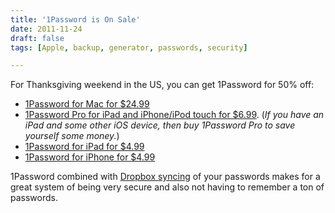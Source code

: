 ```yaml
---
title: '1Password is On Sale'
date: 2011-11-24
draft: false
tags: [Apple, backup, generator, passwords, security]

---
```


For Thanksgiving weekend in the US, you can get 1Password for 50% off:

*   [1Password for Mac for $24.99](http://click.linksynergy.com/fs-bin/stat?id=6PFrOqNV4B8&offerid=146261&type=3&subid=0&tmpid=1826&RD_PARM1=http%253A%252F%252Fitunes.apple.com%252Fca%252Fapp%252F1password%252Fid443987910%253Fmt%253D12%2526uo%253D4%2526partnerId%253D30)
*   [1Password Pro for iPad and iPhone/iPod touch for $6.99](http://click.linksynergy.com/fs-bin/stat?id=6PFrOqNV4B8&offerid=146261&type=3&subid=0&tmpid=1826&RD_PARM1=http%253A%252F%252Fitunes.apple.com%252Fca%252Fapp%252F1password-pro%252Fid319898689%253Fmt%253D8%2526uo%253D4%2526partnerId%253D30). (_If you have an iPad and some other iOS device, then buy 1Password Pro to save yourself some money._)
*   [1Password for iPad for $4.99](http://click.linksynergy.com/fs-bin/stat?id=6PFrOqNV4B8&offerid=146261&type=3&subid=0&tmpid=1826&RD_PARM1=http%253A%252F%252Fitunes.apple.com%252Fca%252Fapp%252F1password-for-ipad%252Fid364747489%253Fmt%253D8%2526uo%253D4%2526partnerId%253D30)
*   [1Password for iPhone for $4.99](http://click.linksynergy.com/fs-bin/stat?id=6PFrOqNV4B8&offerid=146261&type=3&subid=0&tmpid=1826&RD_PARM1=http%253A%252F%252Fitunes.apple.com%252Fca%252Fapp%252F1password-for-iphone%252Fid285897618%253Fmt%253D8%2526uo%253D4%2526partnerId%253D30)

1Password combined with [Dropbox syncing](http://db.tt/czHe7sK) of your passwords makes for a great system of being very secure and also not having to remember a ton of passwords.